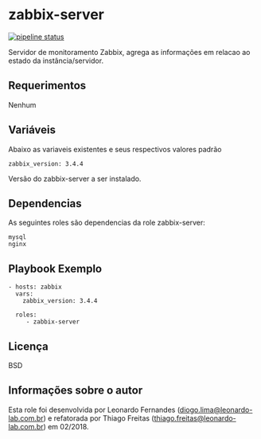 zabbix-server
=========

[![pipeline status](https://git.tray.net.br/infra/sre/iac-ansible/roles/zabbix-server/badges/master/pipeline.svg)](https://git.tray.net.br/infra/sre/iac-ansible/roles/zabbix-server/commits/master)

Servidor de monitoramento Zabbix, agrega as informações em relacao ao estado da instância/servidor.

Requerimentos
------------

Nenhum

Variáveis
--------------

Abaixo as variaveis existentes e seus respectivos valores padrão

    zabbix_version: 3.4.4

Versão do zabbix-server a ser instalado.


Dependencias
------------

As seguintes roles são dependencias da role zabbix-server:

    mysql
    nginx

Playbook Exemplo
----------------

    - hosts: zabbix
      vars:
        zabbix_version: 3.4.4

      roles:
         - zabbix-server

Licença
-------

BSD

Informações sobre o autor
------------------

Esta role foi desenvolvida por Leonardo Fernandes (diogo.lima@leonardo-lab.com.br) e refatorada por Thiago Freitas (thiago.freitas@leonardo-lab.com.br) em 02/2018.
